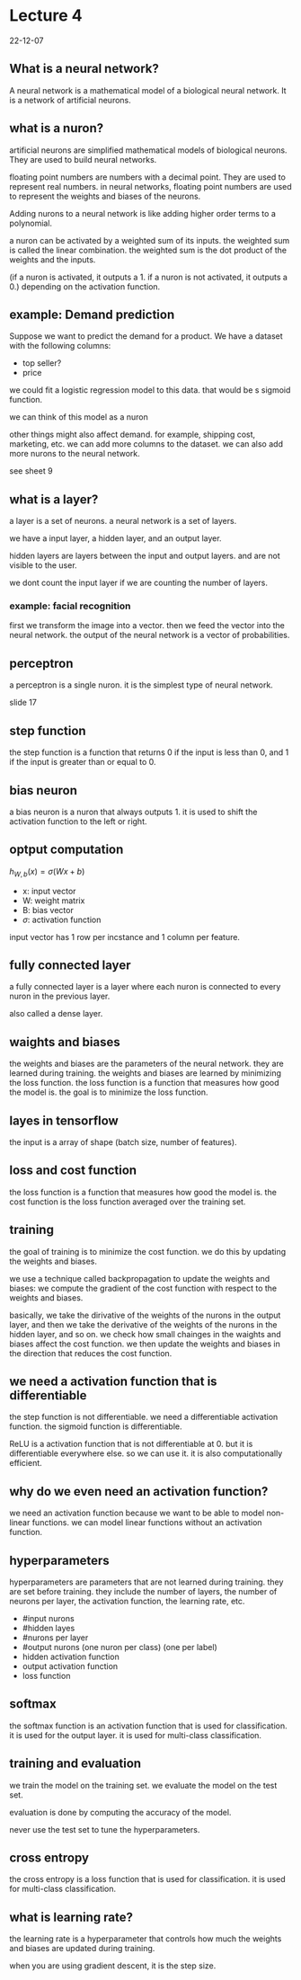 # Lecture 4

22-12-07

## What is a neural network?

A neural network is a mathematical model of a biological neural network. It is a network of artificial neurons.

## what is a nuron?

artificial neurons are simplified mathematical models of biological neurons. They are used to build neural networks.

floating point numbers are numbers with a decimal point. They are used to represent real numbers. in neural networks, floating point numbers are used to represent the weights and biases of the neurons.

Adding nurons to a neural network is like adding higher order terms to a polynomial.

a nuron can be activated by a weighted sum of its inputs. the weighted sum is called the linear combination. the weighted sum is the dot product of the weights and the inputs.

(if a nuron is activated, it outputs a 1. if a nuron is not activated, it outputs a 0.) depending on the activation function.

## example: Demand prediction

Suppose we want to predict the demand for a product. We have a dataset with the following columns:

- top seller?
- price

we could fit a logistic regression model to this data. that would be s sigmoid function.

we can think of this model as a nuron

other things might also affect demand. for example, shipping cost, marketing, etc. we can add more columns to the dataset. we can also add more nurons to the neural network.

see sheet 9

## what is a layer?

a layer is a set of neurons. a neural network is a set of layers.

we have a input layer, a hidden layer, and an output layer.

hidden layers are layers between the input and output layers. and are not visible to the user.

we dont count the input layer if we are counting the number of layers.

### example: facial recognition

first we transform the image into a vector. then we feed the vector into the neural network. the output of the neural network is a vector of probabilities.

## perceptron

a perceptron is a single nuron. it is the simplest type of neural network.

slide 17

## step function

the step function is a function that returns 0 if the input is less than 0, and 1 if the input is greater than or equal to 0.

## bias neuron

a bias neuron is a nuron that always outputs 1. it is used to shift the activation function to the left or right.

## optput computation

$h_{W,b}(x) = \sigma(Wx + b)$

- x: input vector
- W: weight matrix
- B: bias vector
- $\sigma$: activation function

input vector has 1 row per incstance and 1 column per feature.

## fully connected layer

a fully connected layer is a layer where each nuron is connected to every nuron in the previous layer.

also called a dense layer.

## waights and biases

the weights and biases are the parameters of the neural network. they are learned during training. the weights and biases are learned by minimizing the loss function. the loss function is a function that measures how good the model is. the goal is to minimize the loss function.

## layes in tensorflow

the input is a array of shape (batch size, number of features).

## loss and cost function

the loss function is a function that measures how good the model is. the cost function is the loss function averaged over the training set.

## training

the goal of training is to minimize the cost function. we do this by updating the weights and biases.

we use a technique called backpropagation to update the weights and biases: we compute the gradient of the cost function with respect to the weights and biases.

basically, we take the dirivative of the weights of the nurons in the output layer, and then we take the derivative of the weights of the nurons in the hidden layer, and so on. we check how small chainges in the waights and biases affect the cost function. we then update the weights and biases in the direction that reduces the cost function.

## we need a activation function that is differentiable

the step function is not differentiable. we need a differentiable activation function. the sigmoid function is differentiable.

ReLU is a activation function that is not differentiable at 0. but it is differentiable everywhere else. so we can use it. it is also computationally efficient.

## why do we even need an activation function?

we need an activation function because we want to be able to model non-linear functions. we can model linear functions without an activation function.

## hyperparameters

hyperparameters are parameters that are not learned during training. they are set before training. they include the number of layers, the number of neurons per layer, the activation function, the learning rate, etc.

- #input nurons
- #hidden layes
- #nurons per layer
- #output nurons (one nuron per class) (one per label)
- hidden activation function
- output activation function
- loss function

## softmax

the softmax function is an activation function that is used for classification. it is used for the output layer. it is used for multi-class classification.

## training and evaluation

we train the model on the training set. we evaluate the model on the test set.

evaluation is done by computing the accuracy of the model.

never use the test set to tune the hyperparameters.

## cross entropy

the cross entropy is a loss function that is used for classification. it is used for multi-class classification.

## what is learning rate?

the learning rate is a hyperparameter that controls how much the weights and biases are updated during training.

when you are using gradient descent, it is the step size.
